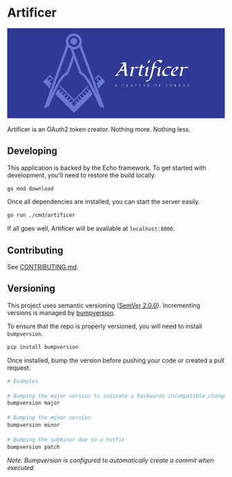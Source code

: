 # Artificer

![Artificer Logo](/assets/images/cover.png)

Artificer is an OAuth2 token creator. Nothing more. Nothing less.

## Developing

This application is backed by the Echo framework. To get started with development, you'll need to restore the build locally.

```bash
go mod download
```

Once all dependencies are installed, you can start the server easily.

```bash
go run ./cmd/artificer
```

If all goes well, Artificer will be available at `localhost:8000`.

## Contributing

See [CONTRIBUTING.md](CONTRIBUTING.md).

## Versioning

This project uses semantic versioning ([SemVer 2.0.0](https://semver.org/)). Incrementing versions is managed by [bumpversion](https://github.com/peritus/bumpversion).

To ensure that the repo is properly versioned, you will need to install `bumpversion`.

```bash
pip install bumpversion
```

Once installed, bump the version before pushing your code or created a pull request.

```bash
# Examples

# Bumping the major version to indicate a backwards incompatible change
bumpversion major

# Bumping the minor version
bumpversion minor

# Bumping the subminor due to a hotfix
bumpversion patch
```

*Note: Bumpversion is configured to automatically create a commit when executed.*
